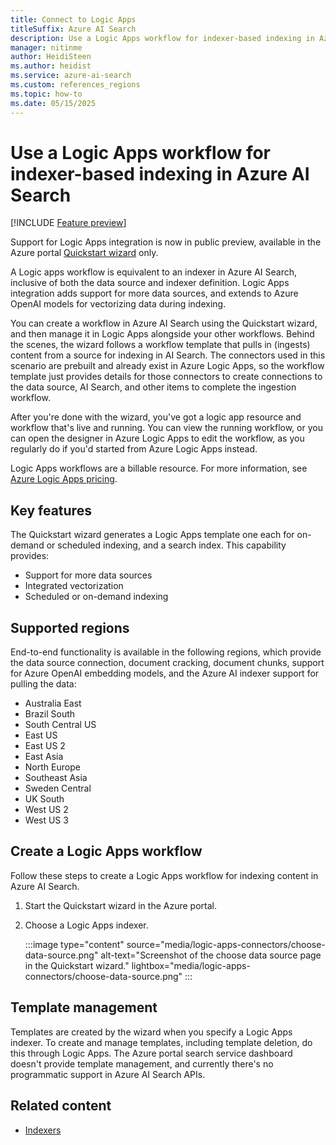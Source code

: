 ```yaml
---
title: Connect to Logic Apps
titleSuffix: Azure AI Search
description: Use a Logic Apps workflow for indexer-based indexing in Azure AI Search.
manager: nitinme
author: HeidiSteen
ms.author: heidist
ms.service: azure-ai-search
ms.custom: references_regions
ms.topic: how-to
ms.date: 05/15/2025
---
```


# Use a Logic Apps workflow for indexer-based indexing in Azure AI Search

[!INCLUDE [Feature preview](./includes/previews/preview-generic.md)]

Support for Logic Apps integration is now in public preview, available in the Azure portal [Quickstart wizard](search-get-started-portal-import-vectors.md) only.

A Logic apps workflow is equivalent to an indexer in Azure AI Search, inclusive of both the data source and indexer definition. Logic Apps integration adds support for more data sources, and extends to Azure OpenAI models for vectorizing data during indexing.

You can create a workflow in Azure AI Search using the Quickstart wizard, and then manage it in Logic Apps alongside your other workflows. Behind the scenes, the wizard follows a workflow template that pulls in (ingests) content from a source for indexing in AI Search. The connectors used in this scenario are prebuilt and already exist in Azure Logic Apps, so the workflow template just provides details for those connectors to create connections to the data source, AI Search, and other items to complete the ingestion workflow. 

After you're done with the wizard, you've got a logic app resource and workflow that's live and running. You can view the running workflow, or you can open the designer in Azure Logic Apps to edit the workflow, as you regularly do if you'd started from Azure Logic Apps instead.

Logic Apps workflows are a billable resource. For more information, see [Azure Logic Apps pricing](/azure/logic-apps/logic-apps-pricing).

## Key features

The Quickstart wizard generates a Logic Apps template one each for on-demand or scheduled indexing, and a search index. This capability provides:

+ Support for more data sources
+ Integrated vectorization
+ Scheduled or on-demand indexing

## Supported regions

End-to-end functionality is available in the following regions, which provide the data source connection, document cracking, document chunks, support for Azure OpenAI embedding models, and the Azure AI indexer support for pulling the data:

+ Australia East
+ Brazil South
+ South Central US
+ East US
+ East US 2
+ East Asia
+ North Europe
+ Southeast Asia
+ Sweden Central
+ UK South
+ West US 2
+ West US 3

## Create a Logic Apps workflow

Follow these steps to create a Logic Apps workflow for indexing content in Azure AI Search.

1. Start the Quickstart wizard in the Azure portal.

1. Choose a Logic Apps indexer.

   :::image type="content" source="media/logic-apps-connectors/choose-data-source.png" alt-text="Screenshot of the choose data source page in the Quickstart wizard." lightbox="media/logic-apps-connectors/choose-data-source.png" :::

## Template management

Templates are created by the wizard when you specify a Logic Apps indexer. To create and manage templates, including template deletion, do this through Logic Apps. The Azure portal search service dashboard doesn't provide template management, and currently there's no programmatic support in Azure AI Search APIs.

## Related content

+ [Indexers](search-indexer-overview.md)

